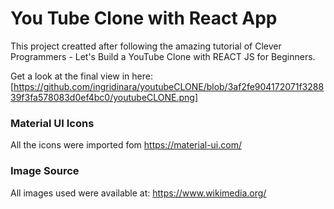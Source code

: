 # You Tube Clone with React App

This project creatted after following the
amazing tutorial of Clever Programmers - 
Let's Build a YouTube Clone with REACT JS for Beginners.

Get a look at the final view in here:
[https://github.com/ingridinara/youtubeCLONE/blob/3af2fe904172071f328839f3fa578083d0ef4bc0/youtubeCLONE.png]

### Material UI Icons

All the icons were imported fom https://material-ui.com/

### Image Source

All images used were available at:
https://www.wikimedia.org/

